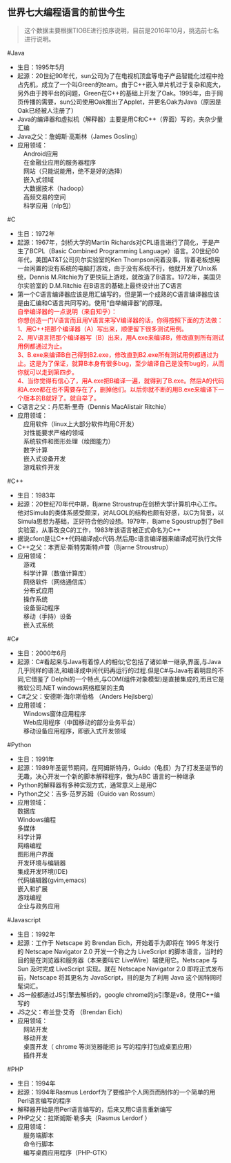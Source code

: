 世界七大编程语言的前世今生
---

> 这个数据主要根据TIOBE进行按序说明，目前是2016年10月，挑选前七名进行说明。

#Java
* 生日：1995年5月
* 起源：20世纪90年代，sun公司为了在电视机顶盒等电子产品智能化过程中抢占先机，成立了一个叫Green的team。由于C++嵌入单片机过于复杂和庞大，另外由于跨平台的问题，Green在C++的基础上开发了Oak。1995年，由于网页传播的需要，sun公司使用Oak推出了Applet，并更名Oak为Java（原因是Oak已经被人注册了）
* Java的编译器和虚拟机（解释器）主要是用C和C++（界面）写的，夹杂少量汇编
* Java之父：詹姆斯·高斯林（James  Gosling）
* 应用领域：  
　Android应用  
　在金融业应用的服务器程序  
　网站（只能说能用，绝不是好的选择）  
　嵌入式领域  
　大数据技术（hadoop）  
　高频交易的空间  
　科学应用（nlp包）  

#C
* 生日：1972年
* 起源：1967年，剑桥大学的Martin Richards对CPL语言进行了简化，于是产生了BCPL（Basic Combined Programming Language）语言。20世纪60年代，美国AT&T公司贝尔实验室的Ken Thompson闲着没事，背着老板想用一台闲置的没有系统的电脑打游戏，由于没有系统不行，他就开发了Unix系统，Dennis M.Ritchie为了更快玩上游戏，就改造了B语言。1972年，美国贝尔实验室的 D.M.Ritchie 在B语言的基础上最终设计出了C语言
* 第一个C语言编译器应该是用汇编写的，但是第一个成熟的C语言编译器应该是由汇编和C语言共同写的。使用“自举编译器”的原理。  
<font color="red">自举编译器的一点说明（来自知乎）：  
你想创造一门V语言而且用V语言来写V编译器的话，你得按照下面的方法做：  
1、用C++把那个编译器（A）写出来，顺便留下很多测试用例。  
2、用V语言把那个编译器写（B）出来，用A.exe来编译B，修改直到所有测试用例都通过为止。  
3、B.exe来编译B自己得到B2.exe，修改直到B2.exe所有测试用例都通过为止。这是为了保证，就算B本身有很多bug，至少编译自己是没有bug的，从而你就可以走到第四步。  
4、当你觉得有信心了，用A.exe把B编译一遍，就得到了B.exe。然后A的代码和A.exe都在也不需要存在了，删掉他们。以后你就不断的用B.exe来编译下一个版本的B就好了。就自举了。</font>  
* C语言之父：丹尼斯·里奇（Dennis MacAlistair Ritchie）
* 应用领域：  
　应用软件（linux上大部分软件均用C开发）  
　对性能要求严格的领域  
　系统软件和图形处理（绘图能力）  
　数字计算  
　嵌入式设备开发  
　游戏软件开发  

#C++
* 生日：1983年
* 起源：20世纪70年代中期，Bjarne Stroustrup在剑桥大学计算机中心工作。他对Simula的类体系感受颇深，对ALGOL的结构也颇有好感，以C为背景，以Simula思想为基础，正好符合他的设想。1979年，Bjame Sgoustrup到了Bell实验室，从事改良C的工作，1983年该语言被正式命名为C++
* 据说cfont是让C++代码编译成c代码.然后用c语言编译器来编译成可执行文件 
* C++之父：本贾尼·斯特劳斯特卢普（Bjarne Stroustrup）
* 应用领域：  
　游戏  
　科学计算（数值计算库）  
　网络软件（网络通信库）  
　分布式应用  
　操作系统  
　设备驱动程序  
　移动（手持）设备  
　嵌入式系统  

#C`#`
* 生日：2000年6月 
* 起源：C#看起来与Java有着惊人的相似;它包括了诸如单一继承,界面,与Java几乎同样的语法,和编译成中间代码再运行的过程.但是C#与Java有着明显的不同,它借鉴了 Delphi的一个特点,与COM(组件对象模型)是直接集成的,而且它是微软公司.NET windows网络框架的主角
* C#之父：安德斯·海尔斯伯格 （Anders Hejlsberg）
* 应用领域：  
　Windows窗体应用程序  
　Web应用程序（中国移动的部分业务平台）  
　移动设备应用程序，即嵌入式开发领域  

#Python
* 生日：1991年
* 起源：1989年圣诞节期间，在阿姆斯特丹，Guido（龟叔）为了打发圣诞节的无趣，决心开发一个新的脚本解释程序，做为ABC 语言的一种继承
* Python的解释器有多种实现方式，通常意义上是用C
* Python之父：吉多·范罗苏姆（Guido van Rossum）
* 应用领域：  
 数据库  
 Windows编程  
 多媒体   
 科学计算   
 网络编程  
 图形用户界面   
 开发环境与编辑器  
 集成开发环境(IDE)  
 代码编辑器(gvim,emacs)  
 嵌入和扩展   
 游戏编程   
 企业与政务应用   

#Javascript
* 生日：1992年 
* 起源：工作于 Netscape 的 Brendan Eich，开始着手为即将在 1995 年发行的 Netscape Navigator 2.0 开发一个称之为 LiveScript 的脚本语言，当时的目的是在浏览器和服务器（本来要叫它 LiveWire）端使用它。Netscape 与 Sun 及时完成 LiveScript 实现。就在 Netscape Navigator 2.0 即将正式发布前，Netscape 将其更名为 JavaScript，目的是为了利用 Java 这个因特网时髦词汇。
* JS一般都通过JS引擎去解析的，google chrome的js引擎是v8，使用C++编写的
* JS之父：布兰登·艾奇 （Brendan Eich）
* 应用领域：  
　网站开发  
　移动开发  
　桌面开发（ chrome 等浏览器能把 js 写的程序打包成桌面应用）  
　插件开发  

#PHP
* 生日：1994年
* 起源：1994年Rasmus Lerdorf为了要维护个人网页而制作的一个简单的用Perl语言编写的程序
* 解释器开始是用Perl语言编写的，后来又用C语言重新编写
* PHP之父：拉斯姆斯·勒多夫（Rasmus Lerdorf ）
* 应用领域：  
　服务端脚本  
　命令行脚本  
　编写桌面应用程序（PHP-GTK）  
	 
 
	

